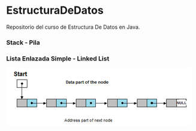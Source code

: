 # EstructuraDeDatos
Repositorio del curso de Estructura De Datos en Java. 

### Stack - Pila

### Lista Enlazada Simple - Linked List

![Linked List](images/Linked_List.png "Linked List")
